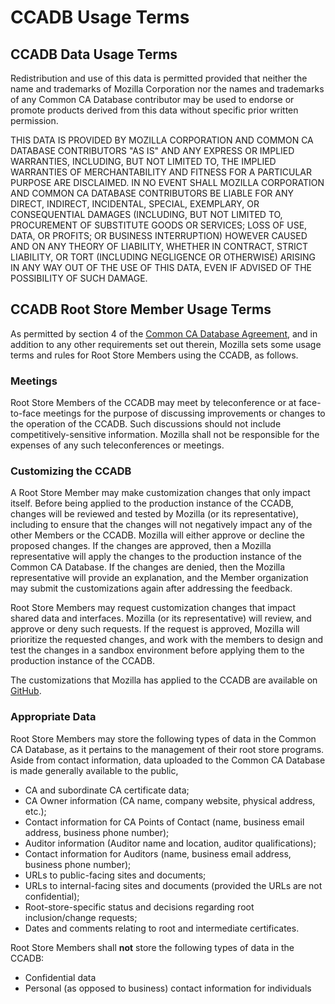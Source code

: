 # CCADB Usage Terms #

## CCADB Data Usage Terms ##

Redistribution and use of this data is permitted provided that neither the name 
and trademarks of Mozilla Corporation nor the names and trademarks of any 
Common CA Database contributor may be used to endorse or promote products 
derived from this data without specific prior written permission.

THIS DATA IS PROVIDED BY MOZILLA CORPORATION AND COMMON CA 
DATABASE CONTRIBUTORS "AS IS" AND ANY EXPRESS OR IMPLIED 
WARRANTIES, INCLUDING, BUT NOT LIMITED TO, THE IMPLIED WARRANTIES 
OF MERCHANTABILITY AND FITNESS FOR A PARTICULAR PURPOSE ARE 
DISCLAIMED. IN NO EVENT SHALL MOZILLA CORPORATION AND COMMON 
CA DATABASE CONTRIBUTORS BE LIABLE FOR ANY DIRECT, INDIRECT, 
INCIDENTAL, SPECIAL, EXEMPLARY, OR CONSEQUENTIAL DAMAGES 
(INCLUDING, BUT NOT LIMITED TO, PROCUREMENT OF SUBSTITUTE 
GOODS OR SERVICES; LOSS OF USE, DATA, OR PROFITS; OR BUSINESS 
INTERRUPTION) HOWEVER CAUSED AND ON ANY THEORY OF LIABILITY, 
WHETHER IN CONTRACT, STRICT LIABILITY, OR TORT (INCLUDING NEGLIGENCE 
OR OTHERWISE) ARISING IN ANY WAY OUT OF THE USE OF THIS DATA, EVEN 
IF ADVISED OF THE POSSIBILITY OF SUCH DAMAGE.

## CCADB Root Store Member Usage Terms ##
As permitted by section 4 of the [Common CA Database
Agreement](mozilla-ccadb-agreement.pdf), and in addition to any other requirements set out
therein, Mozilla sets some usage terms and rules for Root Store Members using
the CCADB, as follows.

### Meetings ###

Root Store Members of the CCADB may meet by teleconference or
at face-to-face meetings for the purpose of discussing improvements or changes
to the operation of the CCADB. Such discussions should not include
competitively-sensitive information. Mozilla shall not be responsible for the
expenses of any such teleconferences or meetings.

### Customizing the CCADB ###

A Root Store Member may make customization changes that only impact itself.
Before being applied to the production instance of the CCADB,
changes will be reviewed and tested by Mozilla (or its representative),
including to ensure that the changes will not negatively impact any of the
other Members or the CCADB. Mozilla will either approve or decline
the proposed changes. If the changes are approved, then a Mozilla
representative will apply the changes to the production instance of the Common
CA Database. If the changes are denied, then the Mozilla representative will
provide an explanation, and the Member organization may submit the
customizations again after addressing the feedback.

Root Store Members may request customization changes that impact shared data
and interfaces. Mozilla (or its representative) will review, and approve or
deny such requests. If the request is approved, Mozilla will prioritize the
requested changes, and work with the members to design and test the changes in
a sandbox environment before applying them to the production instance of the
CCADB.

The customizations that Mozilla has applied to the CCADB are
available on [GitHub][CCADB-Github].

### Appropriate Data ###

Root Store Members may store the following types of data in the Common CA
Database, as it pertains to the management of their root store programs.
Aside from contact information, data uploaded to the Common CA Database is 
made generally available to the public,

* CA and subordinate CA certificate data;
* CA Owner information (CA name, company website, physical address, etc.);
* Contact information for CA Points of Contact (name, business email address, business phone number);
* Auditor information (Auditor name and location, auditor qualifications);
* Contact information for Auditors (name, business email address, business phone number);
* URLs to public-facing sites and documents;
* URLs to internal-facing sites and documents (provided the URLs are not
  confidential);
* Root-store-specific status and decisions regarding root inclusion/change
  requests;
* Dates and comments relating to root and intermediate certificates.

Root Store Members shall **not** store the following types of data in the
CCADB:

* Confidential data
* Personal (as opposed to business) contact information for individuals

[CCADB-Github]:    https://github.com/CCADB
